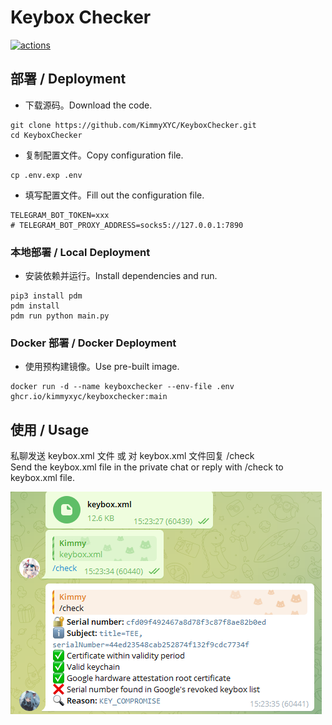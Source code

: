 # Keybox Checker
[![actions](https://github.com/KimmyXYC/KeyboxChecker/actions/workflows/docker-ci.yaml/badge.svg)](https://github.com/KimmyXYC/KeyboxChecker/actions/workflows/docker-ci.yaml)
## 部署 / Deployment

- 下载源码。Download the code.
```shell
git clone https://github.com/KimmyXYC/KeyboxChecker.git
cd KeyboxChecker
```

- 复制配置文件。Copy configuration file.
```shell
cp .env.exp .env
```

- 填写配置文件。Fill out the configuration file.
```
TELEGRAM_BOT_TOKEN=xxx
# TELEGRAM_BOT_PROXY_ADDRESS=socks5://127.0.0.1:7890
```

### 本地部署 / Local Deployment
- 安装依赖并运行。Install dependencies and run.
```shell
pip3 install pdm
pdm install
pdm run python main.py
```

### Docker 部署 / Docker Deployment
- 使用预构建镜像。Use pre-built image.
```shell
docker run -d --name keyboxchecker --env-file .env ghcr.io/kimmyxyc/keyboxchecker:main
```

## 使用 / Usage
私聊发送 keybox.xml 文件 或 对 keybox.xml 文件回复 /check  
Send the keybox.xml file in the private chat or reply with /check to keybox.xml file.

![Usage](./screenshot.png)
